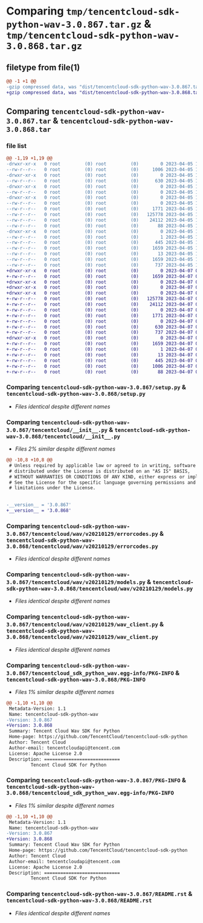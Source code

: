 # Comparing `tmp/tencentcloud-sdk-python-wav-3.0.867.tar.gz` & `tmp/tencentcloud-sdk-python-wav-3.0.868.tar.gz`

## filetype from file(1)

```diff
@@ -1 +1 @@
-gzip compressed data, was "dist/tencentcloud-sdk-python-wav-3.0.867.tar", last modified: Wed Apr  5 17:00:36 2023, max compression
+gzip compressed data, was "dist/tencentcloud-sdk-python-wav-3.0.868.tar", last modified: Fri Apr  7 01:05:23 2023, max compression
```

## Comparing `tencentcloud-sdk-python-wav-3.0.867.tar` & `tencentcloud-sdk-python-wav-3.0.868.tar`

### file list

```diff
@@ -1,19 +1,19 @@
-drwxr-xr-x   0 root         (0) root         (0)        0 2023-04-05 17:00:36.000000 tencentcloud-sdk-python-wav-3.0.867/
--rw-r--r--   0 root         (0) root         (0)     1006 2023-04-05 17:00:36.000000 tencentcloud-sdk-python-wav-3.0.867/setup.py
-drwxr-xr-x   0 root         (0) root         (0)        0 2023-04-05 17:00:36.000000 tencentcloud-sdk-python-wav-3.0.867/tencentcloud/
--rw-r--r--   0 root         (0) root         (0)      630 2023-04-05 17:00:36.000000 tencentcloud-sdk-python-wav-3.0.867/tencentcloud/__init__.py
-drwxr-xr-x   0 root         (0) root         (0)        0 2023-04-05 17:00:36.000000 tencentcloud-sdk-python-wav-3.0.867/tencentcloud/wav/
--rw-r--r--   0 root         (0) root         (0)        0 2023-04-05 17:00:36.000000 tencentcloud-sdk-python-wav-3.0.867/tencentcloud/wav/__init__.py
-drwxr-xr-x   0 root         (0) root         (0)        0 2023-04-05 17:00:36.000000 tencentcloud-sdk-python-wav-3.0.867/tencentcloud/wav/v20210129/
--rw-r--r--   0 root         (0) root         (0)        0 2023-04-05 17:00:36.000000 tencentcloud-sdk-python-wav-3.0.867/tencentcloud/wav/v20210129/__init__.py
--rw-r--r--   0 root         (0) root         (0)     1771 2023-04-05 17:00:36.000000 tencentcloud-sdk-python-wav-3.0.867/tencentcloud/wav/v20210129/errorcodes.py
--rw-r--r--   0 root         (0) root         (0)   125778 2023-04-05 17:00:36.000000 tencentcloud-sdk-python-wav-3.0.867/tencentcloud/wav/v20210129/models.py
--rw-r--r--   0 root         (0) root         (0)    24112 2023-04-05 17:00:36.000000 tencentcloud-sdk-python-wav-3.0.867/tencentcloud/wav/v20210129/wav_client.py
--rw-r--r--   0 root         (0) root         (0)       88 2023-04-05 17:00:36.000000 tencentcloud-sdk-python-wav-3.0.867/setup.cfg
-drwxr-xr-x   0 root         (0) root         (0)        0 2023-04-05 17:00:36.000000 tencentcloud-sdk-python-wav-3.0.867/tencentcloud_sdk_python_wav.egg-info/
--rw-r--r--   0 root         (0) root         (0)        1 2023-04-05 17:00:36.000000 tencentcloud-sdk-python-wav-3.0.867/tencentcloud_sdk_python_wav.egg-info/dependency_links.txt
--rw-r--r--   0 root         (0) root         (0)      445 2023-04-05 17:00:36.000000 tencentcloud-sdk-python-wav-3.0.867/tencentcloud_sdk_python_wav.egg-info/SOURCES.txt
--rw-r--r--   0 root         (0) root         (0)     1659 2023-04-05 17:00:36.000000 tencentcloud-sdk-python-wav-3.0.867/tencentcloud_sdk_python_wav.egg-info/PKG-INFO
--rw-r--r--   0 root         (0) root         (0)       13 2023-04-05 17:00:36.000000 tencentcloud-sdk-python-wav-3.0.867/tencentcloud_sdk_python_wav.egg-info/top_level.txt
--rw-r--r--   0 root         (0) root         (0)     1659 2023-04-05 17:00:36.000000 tencentcloud-sdk-python-wav-3.0.867/PKG-INFO
--rw-r--r--   0 root         (0) root         (0)      737 2023-04-05 17:00:36.000000 tencentcloud-sdk-python-wav-3.0.867/README.rst
+drwxr-xr-x   0 root         (0) root         (0)        0 2023-04-07 01:05:23.000000 tencentcloud-sdk-python-wav-3.0.868/
+-rw-r--r--   0 root         (0) root         (0)     1659 2023-04-07 01:05:23.000000 tencentcloud-sdk-python-wav-3.0.868/PKG-INFO
+drwxr-xr-x   0 root         (0) root         (0)        0 2023-04-07 01:05:23.000000 tencentcloud-sdk-python-wav-3.0.868/tencentcloud/
+drwxr-xr-x   0 root         (0) root         (0)        0 2023-04-07 01:05:23.000000 tencentcloud-sdk-python-wav-3.0.868/tencentcloud/wav/
+drwxr-xr-x   0 root         (0) root         (0)        0 2023-04-07 01:05:23.000000 tencentcloud-sdk-python-wav-3.0.868/tencentcloud/wav/v20210129/
+-rw-r--r--   0 root         (0) root         (0)   125778 2023-04-07 01:05:23.000000 tencentcloud-sdk-python-wav-3.0.868/tencentcloud/wav/v20210129/models.py
+-rw-r--r--   0 root         (0) root         (0)    24112 2023-04-07 01:05:23.000000 tencentcloud-sdk-python-wav-3.0.868/tencentcloud/wav/v20210129/wav_client.py
+-rw-r--r--   0 root         (0) root         (0)        0 2023-04-07 01:05:23.000000 tencentcloud-sdk-python-wav-3.0.868/tencentcloud/wav/v20210129/__init__.py
+-rw-r--r--   0 root         (0) root         (0)     1771 2023-04-07 01:05:23.000000 tencentcloud-sdk-python-wav-3.0.868/tencentcloud/wav/v20210129/errorcodes.py
+-rw-r--r--   0 root         (0) root         (0)        0 2023-04-07 01:05:23.000000 tencentcloud-sdk-python-wav-3.0.868/tencentcloud/wav/__init__.py
+-rw-r--r--   0 root         (0) root         (0)      630 2023-04-07 01:05:23.000000 tencentcloud-sdk-python-wav-3.0.868/tencentcloud/__init__.py
+-rw-r--r--   0 root         (0) root         (0)      737 2023-04-07 01:05:23.000000 tencentcloud-sdk-python-wav-3.0.868/README.rst
+drwxr-xr-x   0 root         (0) root         (0)        0 2023-04-07 01:05:23.000000 tencentcloud-sdk-python-wav-3.0.868/tencentcloud_sdk_python_wav.egg-info/
+-rw-r--r--   0 root         (0) root         (0)     1659 2023-04-07 01:05:23.000000 tencentcloud-sdk-python-wav-3.0.868/tencentcloud_sdk_python_wav.egg-info/PKG-INFO
+-rw-r--r--   0 root         (0) root         (0)        1 2023-04-07 01:05:23.000000 tencentcloud-sdk-python-wav-3.0.868/tencentcloud_sdk_python_wav.egg-info/dependency_links.txt
+-rw-r--r--   0 root         (0) root         (0)       13 2023-04-07 01:05:23.000000 tencentcloud-sdk-python-wav-3.0.868/tencentcloud_sdk_python_wav.egg-info/top_level.txt
+-rw-r--r--   0 root         (0) root         (0)      445 2023-04-07 01:05:23.000000 tencentcloud-sdk-python-wav-3.0.868/tencentcloud_sdk_python_wav.egg-info/SOURCES.txt
+-rw-r--r--   0 root         (0) root         (0)     1006 2023-04-07 01:05:23.000000 tencentcloud-sdk-python-wav-3.0.868/setup.py
+-rw-r--r--   0 root         (0) root         (0)       88 2023-04-07 01:05:23.000000 tencentcloud-sdk-python-wav-3.0.868/setup.cfg
```

### Comparing `tencentcloud-sdk-python-wav-3.0.867/setup.py` & `tencentcloud-sdk-python-wav-3.0.868/setup.py`

 * *Files identical despite different names*

### Comparing `tencentcloud-sdk-python-wav-3.0.867/tencentcloud/__init__.py` & `tencentcloud-sdk-python-wav-3.0.868/tencentcloud/__init__.py`

 * *Files 2% similar despite different names*

```diff
@@ -10,8 +10,8 @@
 # Unless required by applicable law or agreed to in writing, software
 # distributed under the License is distributed on an "AS IS" BASIS,
 # WITHOUT WARRANTIES OR CONDITIONS OF ANY KIND, either express or implied.
 # See the License for the specific language governing permissions and
 # limitations under the License.
 
 
-__version__ = '3.0.867'
+__version__ = '3.0.868'
```

### Comparing `tencentcloud-sdk-python-wav-3.0.867/tencentcloud/wav/v20210129/errorcodes.py` & `tencentcloud-sdk-python-wav-3.0.868/tencentcloud/wav/v20210129/errorcodes.py`

 * *Files identical despite different names*

### Comparing `tencentcloud-sdk-python-wav-3.0.867/tencentcloud/wav/v20210129/models.py` & `tencentcloud-sdk-python-wav-3.0.868/tencentcloud/wav/v20210129/models.py`

 * *Files identical despite different names*

### Comparing `tencentcloud-sdk-python-wav-3.0.867/tencentcloud/wav/v20210129/wav_client.py` & `tencentcloud-sdk-python-wav-3.0.868/tencentcloud/wav/v20210129/wav_client.py`

 * *Files identical despite different names*

### Comparing `tencentcloud-sdk-python-wav-3.0.867/tencentcloud_sdk_python_wav.egg-info/PKG-INFO` & `tencentcloud-sdk-python-wav-3.0.868/PKG-INFO`

 * *Files 1% similar despite different names*

```diff
@@ -1,10 +1,10 @@
 Metadata-Version: 1.1
 Name: tencentcloud-sdk-python-wav
-Version: 3.0.867
+Version: 3.0.868
 Summary: Tencent Cloud Wav SDK for Python
 Home-page: https://github.com/TencentCloud/tencentcloud-sdk-python
 Author: Tencent Cloud
 Author-email: tencentcloudapi@tencent.com
 License: Apache License 2.0
 Description: ============================
         Tencent Cloud SDK for Python
```

### Comparing `tencentcloud-sdk-python-wav-3.0.867/PKG-INFO` & `tencentcloud-sdk-python-wav-3.0.868/tencentcloud_sdk_python_wav.egg-info/PKG-INFO`

 * *Files 1% similar despite different names*

```diff
@@ -1,10 +1,10 @@
 Metadata-Version: 1.1
 Name: tencentcloud-sdk-python-wav
-Version: 3.0.867
+Version: 3.0.868
 Summary: Tencent Cloud Wav SDK for Python
 Home-page: https://github.com/TencentCloud/tencentcloud-sdk-python
 Author: Tencent Cloud
 Author-email: tencentcloudapi@tencent.com
 License: Apache License 2.0
 Description: ============================
         Tencent Cloud SDK for Python
```

### Comparing `tencentcloud-sdk-python-wav-3.0.867/README.rst` & `tencentcloud-sdk-python-wav-3.0.868/README.rst`

 * *Files identical despite different names*

